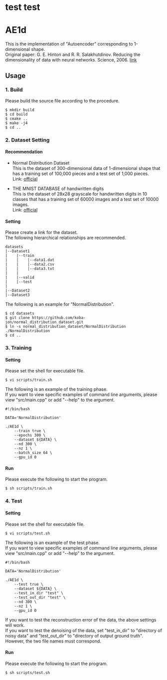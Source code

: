 # test test
# AE1d
This is the implementation of "Autoencoder" corresponding to 1-dimensional shape.<br>
Original paper: G. E. Hinton and R. R. Salakhutdinov. Reducing the dimensionality of data with neural networks. Science, 2006. [link](https://science.sciencemag.org/content/313/5786/504.abstract)

## Usage

### 1. Build
Please build the source file according to the procedure.
~~~
$ mkdir build
$ cd build
$ cmake ..
$ make -j4
$ cd ..
~~~

### 2. Dataset Setting

#### Recommendation
- Normal Distribution Dataset<br>
This is the dataset of 300-dimensional data of 1-dimensional shape that has a training set of 100,000 pieces and a test set of 1,000 pieces.<br>
Link: [official](https://github.com/koba-jon/normal_distribution_dataset)

- THE MNIST DATABASE of handwritten digits<br>
This is the dataset of 28x28 grayscale for handwritten digits in 10 classes that has a training set of 60000 images and a test set of 10000 images.<br>
Link: [official](http://yann.lecun.com/exdb/mnist/)

#### Setting

Please create a link for the dataset.<br>
The following hierarchical relationships are recommended.

~~~
datasets
|--Dataset1
|    |--train
|    |    |--data1.dat
|    |    |--data2.csv
|    |    |--data3.txt
|    |
|    |--valid
|    |--test
|
|--Dataset2
|--Dataset3
~~~

The following is an example for "NormalDistribution".
~~~
$ cd datasets
$ git clone https://github.com/koba-jon/normal_distribution_dataset.git
$ ln -s normal_distribution_dataset/NormalDistribution ./NormalDistribution
$ cd ..
~~~

### 3. Training

#### Setting
Please set the shell for executable file.
~~~
$ vi scripts/train.sh
~~~
The following is an example of the training phase.<br>
If you want to view specific examples of command line arguments, please view "src/main.cpp" or add "--help" to the argument.
~~~
#!/bin/bash

DATA='NormalDistribution'

./AE1d \
    --train true \
    --epochs 300 \
    --dataset ${DATA} \
    --nd 300 \
    --nz 1 \
    --batch_size 64 \
    --gpu_id 0
~~~

#### Run
Please execute the following to start the program.
~~~
$ sh scripts/train.sh
~~~

### 4. Test

#### Setting
Please set the shell for executable file.
~~~
$ vi scripts/test.sh
~~~
The following is an example of the test phase.<br>
If you want to view specific examples of command line arguments, please view "src/main.cpp" or add "--help" to the argument.
~~~
#!/bin/bash

DATA='NormalDistribution'

./AE1d \
    --test true \
    --dataset ${DATA} \
    --test_in_dir "test" \
    --test_out_dir "test" \
    --nd 300 \
    --nz 1 \
    --gpu_id 0
~~~
If you want to test the reconstruction error of the data, the above settings will work.<br>
If you want to test the denoising of the data, set "test_in_dir" to "directory of noisy data" and "test_out_dir" to "directory of output ground truth".<br>
However, the two file names must correspond.

#### Run
Please execute the following to start the program.
~~~
$ sh scripts/test.sh
~~~

